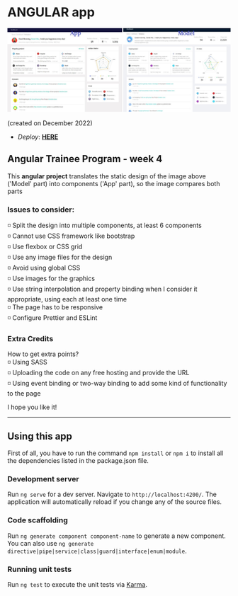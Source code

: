 # ANGULAR app

![app-home](/appAndModel.jpg)

(created on December 2022)
<br/>
* *Deploy*: **<a target="_blank" href="https://ui-to-copy-peurman.netlify.app/">HERE</a>**

## Angular Trainee Program - week 4

This **angular project** translates the static design of the image above ('Model' part) into components ('App' part), so the image compares both parts<br/>

### Issues to consider:<br/>

◽ Split the design into multiple components, at least 6 components<br/>
◽ Cannot use CSS framework like bootstrap<br/>
◽ Use flexbox or CSS grid<br/>
◽ Use any image files for the design<br/>
◽ Avoid using global CSS <br/>
◽ Use images for the graphics<br/>
◽ Use string interpolation and property binding when I consider it appropriate, using each at least one time<br/>
◽ The page has to be responsive<br/>
◽ Configure Prettier and ESLint<br/>

### Extra Credits

How to get extra points?<br/>
◽ Using SASS<br/>
◽ Uploading the code on any free hosting and provide the URL<br/>
◽ Using event binding or two-way binding to add some kind of functionality to the page<br/>

I hope you like it!

---

## Using this app

First of all, you have to run the command `npm install` or `npm i` to install all the dependencies listed in the package.json file.

### Development server

Run `ng serve` for a dev server. Navigate to `http://localhost:4200/`. The application will automatically reload if you change any of the source files.

### Code scaffolding

Run `ng generate component component-name` to generate a new component. You can also use `ng generate directive|pipe|service|class|guard|interface|enum|module`.

### Running unit tests

Run `ng test` to execute the unit tests via [Karma](https://karma-runner.github.io).
